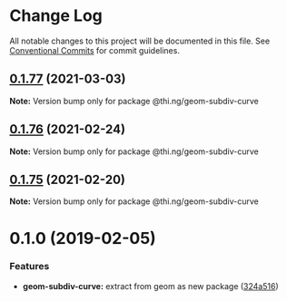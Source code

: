 # Change Log

All notable changes to this project will be documented in this file.
See [Conventional Commits](https://conventionalcommits.org) for commit guidelines.

## [0.1.77](https://github.com/thi-ng/umbrella/compare/@thi.ng/geom-subdiv-curve@0.1.76...@thi.ng/geom-subdiv-curve@0.1.77) (2021-03-03)

**Note:** Version bump only for package @thi.ng/geom-subdiv-curve





## [0.1.76](https://github.com/thi-ng/umbrella/compare/@thi.ng/geom-subdiv-curve@0.1.75...@thi.ng/geom-subdiv-curve@0.1.76) (2021-02-24)

**Note:** Version bump only for package @thi.ng/geom-subdiv-curve





## [0.1.75](https://github.com/thi-ng/umbrella/compare/@thi.ng/geom-subdiv-curve@0.1.74...@thi.ng/geom-subdiv-curve@0.1.75) (2021-02-20)

**Note:** Version bump only for package @thi.ng/geom-subdiv-curve





# 0.1.0 (2019-02-05)

### Features

* **geom-subdiv-curve:** extract from geom as new package ([324a516](https://github.com/thi-ng/umbrella/commit/324a516))
